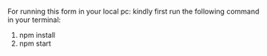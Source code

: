 For running this form in your local pc:
kindly first run the following command in your terminal:
1. npm install 
2. npm start